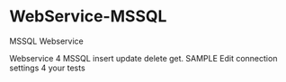 # WebService-MSSQL
MSSQL Webservice


Webservice 4 MSSQL insert update delete get. SAMPLE Edit connection settings 4 your tests
